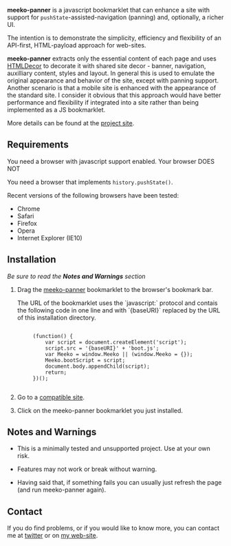 **meeko-panner** is a javascript bookmarklet that can enhance a site with 
support for `pushState`-assisted-navigation (panning)
and, optionally, a richer UI. 

The intention is to demonstrate the simplicity, efficiency and flexibility of
an API-first, HTML-payload approach for web-sites.

**meeko-panner** extracts only the essential content of each page and 
uses [HTMLDecor](http://github.com/meekostuff/HTMLDecor) to 
decorate it with shared site decor -
banner, navigation, auxilliary content, styles and layout.
In general this is used to emulate the original appearance and behavior of the site,
except with panning support. 
Another scenario is that a mobile site is enhanced with the appearance of the standard site. 
I consider it obvious that this approach would have better performance and flexibility
if integrated into a site rather than being implemented as a JS bookmarklet. 

More details can be found at the [project site](https://github.com/shogun70/meeko-panner).


Requirements
------------

You need a browser with javascript support enabled. <script type="text/javascript">document.write("Your browser DOES")</script><noscript>Your browser DOES NOT</noscript>  

You need a browser that implements `history.pushState()`. <script type="text/javascript">document.write("Your browser ", !!history.pushState ? "DOES" : "DOES NOT")</script><br />

Recent versions of the following browsers have been tested:

- Chrome
- Safari
- Firefox
- Opera
- Internet Explorer (IE10)


Installation
------------

*Be sure to read the **Notes and Warnings** section*

1. Drag the <a id="meeko-panner" title="meeko-panner" href="javascript:alert('There was a problem on the installation page. Perhaps Javascript isn't enabled');">meeko-panner</a> bookmarklet to the browser's bookmark bar.

	<div id="fallback">
	The URL of the bookmarklet uses the `javascript:` protocol and contais the following code in one line and with `{baseURI}` replaced by the URL of this installation directory. 

	<pre><code id="source" type="text/javascript">
		(function() {
			var script = document.createElement('script');
			script.src = '{baseURI}' + 'boot.js';
			var Meeko = window.Meeko || (window.Meeko = {});
			Meeko.bootScript = script;
			document.body.appendChild(script);
			return;
		})();
	</code></pre>
	</div>
	<script type="text/javascript">
		function $id(id) { return document.getElementById(id); }
		var baseURI = document.URL.replace(/\/[^\/]*$/, '/');
		var source = $id('source');
		var sourceText = source.textContent || source.innerText;
		var url = 'javascript:' + sourceText.replace(/\n\s*/g,' ').replace('{baseURI}', baseURI);
		var bookmarklet = $id('meeko-panner');
		bookmarklet.href = url;
		var fallback = $id('fallback');
		fallback.style.display = 'none';
	</script>

2. Go to a [compatible site](sites/). 

3. Click on the meeko-panner bookmarklet you just installed. 


Notes and Warnings
------------------

- This is a minimally tested and unsupported project. Use at your own risk.

- Features may not work or break without warning. 

- Having said that, if something fails you can usually just refresh the page (and run meeko-panner again).


Contact
-------

If you do find problems, or if you would like to know more, you can contact me at [twitter](https://twitter.com/Meekostuff)
or on [my web-site](http://meekostuff.net).
